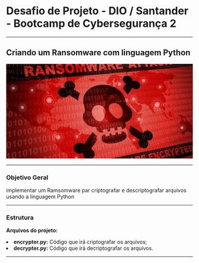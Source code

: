 <h1>Desafio de Projeto - DIO / Santander - Bootcamp de Cybersegurança 2</h1>
<hr>
<h2>Criando um Ransomware com linguagem Python </h2> 

![Alt text](./imgs/ramsomware_img.jpg)


<hr>
<h3>Objetivo Geral</h3>
<p>implementar um Ramsomware par criptografar e descriptografar arquivos usando a linguagem Python</p>
<hr>
<h3>Estrutura</h3>
<p><b>Arquivos do projeto:</b></p>
<li><b>encrypter.py:</b> Código que irá criptografar os arquivos;</li>
<li><b>decrypter.py:</b> Código que irá decriptografar os arquivos.</li>
<hr>
